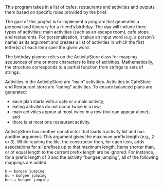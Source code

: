 This program takes in a list of cafes, restaurants and activities and outputs them based on specific rules provided by the brief.

The goal of this project is to implement a program that generates a personalised itinerary for a friend’s birthday. The day will include three types of activities: main activities (such as an escape room), cafe stops, and restaurants. For personalisation, it takes an input word (e.g. a person’s name) as its argument and creates a list of activities in which the first letter(s) of each item spell the given word.

The birthday planner relies on the ActivityStore class for mapping sequences of one or more characters to lists of activities. Mathematically, the structure corresponds to a partial function from strings to sets of strings.

Activities in the ActivityStore are “main” activities. Activities in CafeStore and Restaurant store are “eating” activities. To ensure balanced plans are generated:

 - each plan starts with a cafe or a main activity;
 - eating activities do not occur twice in a row;
 - main activities appear at most twice in a row (but can appear alone); and
 - there is at most one restaurant activity.

 ActivityStore has another constructor that loads a activity list and has another argument. This argument gives the maximum prefix length (e.g., 2 or 3). While reading the file, the constructor then, for each item, adds associations for all prefixes up to that maximum length. Items shorter than, or of equal length to the current prefix length are be ignored. For instance, for a prefix length of 3 and the activity “bungee jumping”, all of the following mappings are added.

    b ↦ bungee jumping
    bu ↦ bungee jumping
    bun ↦ bungee jumping
